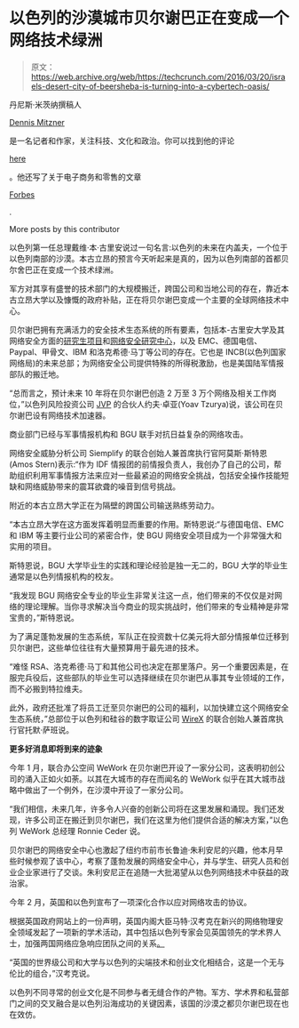 # 以色列的沙漠城市贝尔谢巴正在变成一个网络技术绿洲

> 原文：<https://web.archive.org/web/https://techcrunch.com/2016/03/20/israels-desert-city-of-beersheba-is-turning-into-a-cybertech-oasis/>

丹尼斯·米茨纳撰稿人

[Dennis Mitzner](https://web.archive.org/web/20230205043428/https://www.dennismitzner.com/)

是一名记者和作家，关注科技、文化和政治。你可以找到他的评论

[here](https://web.archive.org/web/20230205043428/https://mitznersblitz.com/)

。他还写了关于电子商务和零售的文章

[Forbes](https://web.archive.org/web/20230205043428/https://www.forbes.com/sites/dennismitzner/?sh=7d1ab33c1dda)

.

More posts by this contributor

以色列第一任总理戴维·本·古里安说过一句名言:以色列的未来在内盖夫，一个位于以色列南部的沙漠。本古立昂的预言今天听起来是真的，因为以色列南部的首都贝尔舍巴正在变成一个技术绿洲。

军方对其享有盛誉的技术部门的大规模搬迁，跨国公司和当地公司的存在，靠近本古立昂大学以及慷慨的政府补贴，正在将贝尔谢巴变成一个主要的全球网络技术中心。

贝尔谢巴拥有充满活力的安全技术生态系统的所有要素，包括本-古里安大学及其网络安全方面的[研究生项目](https://web.archive.org/web/20230205043428/http://in.bgu.ac.il/en/engn/ise/Pages/Cyber_Space_Security_En.aspx)和[网络安全研究中心](https://web.archive.org/web/20230205043428/http://cyber.bgu.ac.il/)，以及 EMC、德国电信、Paypal、甲骨文、IBM 和洛克希德·马丁等公司的存在。它也是 INCB(以色列国家网络局)的未来总部；为网络安全公司提供特殊的所得税激励，也是美国陆军情报部队的搬迁地。

“总而言之，预计未来 10 年将在贝尔谢巴创造 2 万至 3 万个网络及相关工作岗位，”以色列风险投资公司 [JVP](https://web.archive.org/web/20230205043428/http://www.jvpvc.com/) 的合伙人约夫·卓亚(Yoav Tzurya)说，该公司在贝尔谢巴设有网络技术加速器。

商业部门已经与军事情报机构和 BGU 联手对抗日益复杂的网络攻击。

网络安全威胁分析公司 Siemplify 的联合创始人兼首席执行官阿莫斯·斯特恩(Amos Stern)表示:“作为 IDF 情报团的前情报负责人，我创办了自己的公司，帮助组织利用军事情报方法来应对一些最紧迫的网络安全挑战，包括安全操作技能短缺和网络威胁带来的震耳欲聋的噪音到信号挑战。

附近的本古立昂大学正在为隔壁的跨国公司输送熟练劳动力。

“本古立昂大学在这方面发挥着明显而重要的作用。斯特恩说:“与德国电信、EMC 和 IBM 等主要行业公司的紧密合作，使 BGU 网络安全项目成为一个非常强大和实用的项目。

斯特恩说，BGU 大学毕业生的实践和理论经验是独一无二的，BGU 大学的毕业生通常是以色列情报机构的校友。

“我发现 BGU 网络安全专业的毕业生非常关注这一点，他们带来的不仅仅是对网络的理论理解。当你寻求解决当今商业的现实挑战时，他们带来的专业精神是非常宝贵的，”斯特恩说。

为了满足蓬勃发展的生态系统，军队正在投资数十亿美元将大部分情报单位迁移到贝尔谢巴，这些单位往往有大量预算用于最先进的技术。

“难怪 RSA、洛克希德·马丁和其他公司也决定在那里落户。另一个重要因素是，在服完兵役后，这些部队的毕业生可以选择继续在贝尔谢巴从事其专业领域的工作，而不必搬到特拉维夫。

此外，政府还批准了将员工迁至贝尔谢巴的公司的福利，以加快建立这个网络安全生态系统，”总部位于以色列和硅谷的数字取证公司 [WireX](https://web.archive.org/web/20230205043428/https://wirexsystems.com/) 的联合创始人兼首席执行官托默·萨班说。

**更多好消息即将到来的迹象**

今年 1 月，联合办公空间 WeWork 在贝尔谢巴开设了一家分公司，这表明初创公司的涌入正如火如荼。以其在大城市的存在而闻名的 WeWork 似乎在其大城市战略中做出了一个例外，在沙漠中开设了一家分公司。

“我们相信，未来几年，许多令人兴奋的创新公司将在这里发展和涌现。我们还发现，许多公司正在搬迁到贝尔谢巴，我们在这里为他们提供合适的解决方案，”以色列 WeWork 总经理 Ronnie Ceder 说。

贝尔谢巴的网络安全中心也激起了纽约市前市长鲁迪·朱利安尼的兴趣，他本月早些时候参观了该中心，考察了蓬勃发展的网络安全中心，并与学生、研究人员和创业企业家进行了交谈。朱利安尼正在追随一大批渴望从以色列网络技术中获益的政治家。

今年 2 月，英国和以色列宣布了一项深化合作以应对网络攻击的协议。

根据英国政府网站上的一份声明，英国内阁大臣马特·汉考克在新兴的网络物理安全领域发起了一项新的学术活动，其中包括以色列专家会见英国领先的学术界人士，加强两国网络应急响应团队之间的关系[。](https://web.archive.org/web/20230205043428/https://www.gov.uk/government/world-location-news/uk-and-israel-join-hands-to-tackle-cyber-attacks-on-national-infrastructures)

“英国的世界级公司和大学与以色列的尖端技术和创业文化相结合，这是一个无与伦比的组合，”汉考克说。

以色列不同寻常的创业文化是不同参与者无缝合作的产物。军方、学术界和私营部门之间的交叉融合是以色列沿海成功的关键因素，该国的沙漠之都贝尔谢巴现在也在效仿。